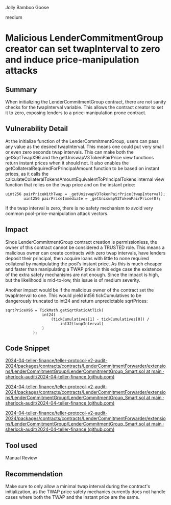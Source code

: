Jolly Bamboo Goose

medium

# Malicious LenderCommitmentGroup creator can set twapInterval to zero and induce price-manipulation attacks

## Summary
When initializing the LenderCommitmentGroup contract, there are not sanity checks for the twapInterval variable. This allows the contract creator to set it to zero, exposing lenders to a price-manipulation prone contract. 
## Vulnerability Detail
At the initialize function of the LenderCommitmentGroup, users can pass any value as the desired twapInterval. This means one could put very small or even zero seconds twap intervals.
This can make both the getSqrtTwapX96 and the getUniswapV3TokenPairPrice view functions return instant prices when it should not. It also enables the getCollateralRequiredForPrincipalAmount function to be based on instant prices, as it calls the calculateCollateralTokensAmountEquivalentToPrincipalTokens internal view function that relies on the twap price and on the instant price:
```solidity
uint256 pairPriceWithTwap = _getUniswapV3TokenPairPrice(twapInterval);
        uint256 pairPriceImmediate = _getUniswapV3TokenPairPrice(0);
```

If the twap interval is zero, there is no safety mechanism to avoid very common pool-price-manipulation attack vectors. 
## Impact
Since LenderCommitmentGroup contract creation is permissionless, the owner of this contract cannot be considered a TRUSTED role. 
This means a malicious owner can create contracts with zero twap intervals, have lenders deposit their principal, then acquire loans with little to none required collateral by manipulating the pool's instant price. 
As this is much cheaper and faster than manipulating a TWAP price in this edge case the existence of the extra safety mechanisms are not enough.
Since the impact is high, but the likelihood is mid-to-low, this issue is of medium severity.

Another impact would be if the malicious owner of the contract set the twapInterval to one. This would yield int56 tickCumulatives to be dangerously truncated to int24 and return unpredictable sqrtPrices: 
```solidity
sqrtPriceX96 = TickMath.getSqrtRatioAtTick(
                int24(
                    (tickCumulatives[1] - tickCumulatives[0]) /
                        int32(twapInterval)
                )
            );
```
## Code Snippet
[2024-04-teller-finance/teller-protocol-v2-audit-2024/packages/contracts/contracts/LenderCommitmentForwarder/extensions/LenderCommitmentGroup/LenderCommitmentGroup_Smart.sol at main · sherlock-audit/2024-04-teller-finance (github.com)](https://github.com/sherlock-audit/2024-04-teller-finance/blob/main/teller-protocol-v2-audit-2024/packages/contracts/contracts/LenderCommitmentForwarder/extensions/LenderCommitmentGroup/LenderCommitmentGroup_Smart.sol#L539)

[2024-04-teller-finance/teller-protocol-v2-audit-2024/packages/contracts/contracts/LenderCommitmentForwarder/extensions/LenderCommitmentGroup/LenderCommitmentGroup_Smart.sol at main · sherlock-audit/2024-04-teller-finance (github.com)](https://github.com/sherlock-audit/2024-04-teller-finance/blob/main/teller-protocol-v2-audit-2024/packages/contracts/contracts/LenderCommitmentForwarder/extensions/LenderCommitmentGroup/LenderCommitmentGroup_Smart.sol#L570)

[2024-04-teller-finance/teller-protocol-v2-audit-2024/packages/contracts/contracts/LenderCommitmentForwarder/extensions/LenderCommitmentGroup/LenderCommitmentGroup_Smart.sol at main · sherlock-audit/2024-04-teller-finance (github.com)](https://github.com/sherlock-audit/2024-04-teller-finance/blob/main/teller-protocol-v2-audit-2024/packages/contracts/contracts/LenderCommitmentForwarder/extensions/LenderCommitmentGroup/LenderCommitmentGroup_Smart.sol#L539)

## Tool used

Manual Review

## Recommendation
Make sure to only allow a minimal twap interval during the contract's initialization, as the TWAP price safety mechanics currently does not handle cases where both the TWAP and the instant price are the same.